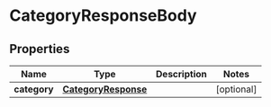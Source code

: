 

# CategoryResponseBody


## Properties

Name | Type | Description | Notes
------------ | ------------- | ------------- | -------------
**category** | [**CategoryResponse**](CategoryResponse.md) |  |  [optional]




